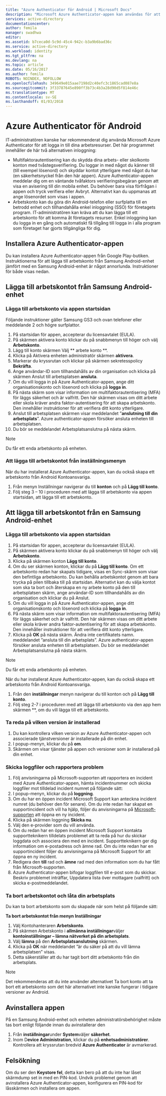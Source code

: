 ```yaml
---
title: "Azure Authenticator för Android | Microsoft Docs"
description: "Microsoft Azure Authenticator-appen kan användas för att logga in till arbetsresurser. Azure Authenticator-appen meddelar dig om en väntande tvåfaktors verifieringsbegäran genom att visa en avisering till din mobila enhet."
services: active-directory
documentationcenter: 
author: femila
manager: swadhwa
editor: 
ms.assetid: b7ceca0d-5c9d-45c4-942c-b3a9b6bad36c
ms.service: active-directory
ms.workload: identity
ms.tgt_pltfrm: na
ms.devlang: na
ms.topic: article
ms.date: 05/16/2017
ms.author: femila
ROBOTS: NOINDEX, NOFOLLOW
ms.openlocfilehash: 349649e015aae7198d2c40efc3c1865cad087e8a
ms.sourcegitcommit: 3f33787645e890ff3b73c4b3a28d90d5f814e46c
ms.translationtype: MT
ms.contentlocale: sv-SE
ms.lasthandoff: 01/03/2018
---
```

# <a name="azure-authenticator-for-android"></a>Azure Authenticator för Android
IT-administratören kanske har rekommenderat dig använda Microsoft Azure Authenticator för att logga in till dina arbetsresurser. Det här programmet innehåller de här två alternativen inloggning:

* Multifaktorautentisering kan du skydda dina arbets- eller skolkonto konton med tvåstegsverifiering. Du loggar in med något du känner till (till exempel lösenord) och skyddar kontot ytterligare med något du har (en säkerhetsnyckel från den här appen). Azure Authenticator-appen meddelar dig om en väntande tvåfaktors verifieringsbegäran genom att visa en avisering till din mobila enhet. Du behöver bara visa förfrågan i appen och tryck verifiera eller Avbryt. Alternativt kan du uppmanas att ange lösenordet som visas i appen.
* Arbetskonto kan du göra din Android-telefon eller surfplatta till en betrodd enhet och tillhandahålla enkel inloggning (SSO) för företagets program. IT-administratören kan kräva att du kan lägga till ett arbetskonto för att komma åt företagets resurser. Enkel inloggning kan du logga in en gång och automatiskt få tillgång till logga in i alla program som företaget har gjorts tillgängliga för dig.

## <a name="installing-the-azure-authenticator-app"></a>Installera Azure Authenticator-appen
Du kan installera Azure Authenticator-appen från Google Play-butiken.
Instruktionerna för att lägga till arbetskonto från Samsung Android-enhet jämfört med en Samsung Android-enhet är något annorlunda. Instruktioner för både visas nedan.

## <a name="adding-the-work-account-from-samsung-android-device"></a>Lägga till arbetskontot från Samsung Android-enhet
### <a name="adding-the-work-account-through-the-app-home-screen"></a>Lägga till arbetskonto via appen startsidan
Följande instruktioner gäller Samsung GS3 och ovan telefoner eller meddelande 2 och högre surfplattor.

1. På startsidan för appen, accepterar du licensavtalet (EULA).
2. På skärmen aktivera konto klickar du på snabbmenyn till höger och välj **Arbetskonto**.
3. Lägg till konto skärmen Välj ** arbete konto **.
4. Klicka på Aktivera enheten administratör skärmen **aktivera**.
5. Markerar du kryssrutan och klickar på skärmen sekretesspolicy **Bekräfta**.
6. Ange användar-ID som tillhandahålls av din organisation och klicka på skärmen Anslut till arbetsplatsen **ansluta**.
7. Om du vill logga in på Azure Authenticator-appen, ange ditt organisationskonto och lösenord och klicka på **logga in**.
8. På nästa skärm som visar information om multifaktorautentisering (MFA) för läggs säkerhet och är valfritt. Den här skärmen visas om ditt arbete eller skola kräver andra faktor-autentisering för att skapa arbetskonto. Den innehåller instruktioner för att verifiera ditt konto ytterligare.
9. Anslut till arbetsplatsen skärmen visar meddelandet ”**anslutning till din arbetsplats**”. Azure authenticator-appen försöker ansluta enheten till arbetsplatsen.
10. Du bör se meddelandet Arbetsplatsanslutna på nästa skärm.

> [!NOTE]
> Du får ett enda arbetskonto på enheten.
> 
> 

### <a name="adding-the-work-account-from-the-settings-menu"></a>Att lägga till arbetskontot från inställningsmenyn
När du har installerat Azure Authenticator-appen, kan du också skapa ett arbetskonto från Android Kontoansvariga.

1. Från menyn Inställningar navigerar du till **konton** och på **Lägg till konto**.
2. Följ steg 3 – 10 i proceduren med att lägga till arbetskonto via appen startsidan, att lägga till ett arbetskonto.

## <a name="adding-the-work-account-from-a-non-samsung-android-device"></a>Att lägga till arbetskontot från en Samsung Android-enhet
### <a name="adding-the-work-account-through-the-app-home-screen"></a>Lägga till arbetskonto via appen startsidan
1. På startsidan för appen, accepterar du licensavtalet (EULA).
2. På skärmen aktivera konto klickar du på snabbmenyn till höger och välj **Arbetskonto**.
3. Klicka på skärmen konton **Lägg till konto**.
4. Om du ser skärmen konton, klickar du på **Lägg till konto**. Om ett arbetskonto redan har skapats tidigare, visas en Sync-skärm som visar den befintliga arbetskonto. Du kan behålla arbetskontot genom att bara trycka på pilen tillbaka till på startsidan. Alternativt kan du välja kontot som ska ta bort och återskapa en ny arbete konto på den till arbetsplatsen skärm, ange användar-ID som tillhandahålls av din organisation och klickar du på Anslut.
5. Om du vill logga in på Azure Authenticator-appen, ange ditt organisationskonto och lösenord och klicka på **logga in**.
6. På nästa skärm som visar information om multifaktorautentisering (MFA) för läggs säkerhet och är valfritt. Den här skärmen visas om ditt arbete eller skola kräver andra faktor-autentisering för att skapa arbetskonto. Den innehåller instruktioner för att verifiera ditt konto ytterligare.
7. Klicka på **OK** på nästa skärm. Ändra inte certifikatets namn.
   meddelandet ”ansluta till din arbetsplats”. Azure authenticator-appen försöker ansluta enheten till arbetsplatsen.
   Du bör se meddelandet Arbetsplatsanslutna på nästa skärm.

> [!NOTE]
> Du får ett enda arbetskonto på enheten.
> 
> 

När du har installerat Azure Authenticator-appen, kan du också skapa ett arbetskonto från Android Kontoansvariga.

1. Från den **inställningar** menyn navigerar du till konton och på **Lägg till konto**.
2. Följ steg 2-7 i proceduren med att lägga till arbetskonto via den app hem skärmen **, om du vill lägga till ett arbetskonto.

### <a name="how-to-find-out-which-version-is-installed"></a>Ta reda på vilken version är installerad
1. Du kan kontrollera vilken version av Azure Authenticator-appen och associerade tjänstversioner är installerade på din enhet.
2. I popup-menyn, klickar du på **om**.
3. Skärmen om visar tjänster på appen och versioner som är installerad på din enhet.

### <a name="sending-log-files-to-report-issues"></a>Skicka loggfiler och rapportera problem
1. Följ anvisningarna på Microsoft-supporten att rapportera en incident med Azure Authenticator-appen, hämta incidentnummer och skicka loggfiler mot tilldelad incident numret på följande sätt:
2. I popup-menyn, klickar du på **loggning**.
3. Om du har en öppen incident Microsoft Support kan anteckna incident numret (du behöver den för senare). Om du inte redan har skapat en supportincident och vill ha hjälp, följer du anvisningarna på [Microsoft-supporten](https://support.microsoft.com/en-us/contactus) att öppna en ny incident.
4. Klicka på skärmen loggning **Skicka nu**.
5. Välj den e-provider som du vill använda.
6. Om du redan har en öppen incident Microsoft Support kontakta supportteknikern tilldelats problemet att ta reda på hur du skickar loggdata och associera den med en incident. Supportteknikern ger dig information om e-postadress och ämne rad. Om du inte redan har en supportincident följer du anvisningarna på Microsoft Support för att öppna en ny incident.
7. Redigera den **till** rad och **ämne** rad med den information som du har fått från Microsoft-supporten.
8. Azure Authenticator-appen bifogar loggfilen till e-post som du skickar. Beskriv problemet inträffar, Uppdatera lista över mottagare (valfritt) och skicka e-postmeddelandet.

### <a name="deleting-the-work-account-and-leaving-your-workplace"></a>Ta bort arbetskontot och låta din arbetsplats
Du kan ta bort arbetskonto som du skapade när som helst på följande sätt:

**Ta bort arbetskontot från menyn Inställningar**

1. Välj Kontohanteraren **Arbetskonto**.
2. På skärmen Arbetskonto i **allmänna inställningar**väljer **kontoinställningar – lämna nätverket på din arbetsplats**.
3. Välj **lämna** på den **Arbetsplatsanslutning** skärmen.
4. Klicka på **OK** när meddelandet ”är du säker på att du vill lämna arbetsplatsen” visas.
5. Detta säkerställer att du har tagit bort ditt arbetskonto från din arbetsplats.

> [!NOTE]
> Det rekommenderas att du inte använder alternativet Ta bort konto att ta bort ett arbetskonto som det här alternativet inte kanske fungerar i tidigare versioner av Android.
> 
> 

## <a name="uninstalling-the-app"></a>Avinstallera appen
På en Samsung Android-enhet och enheten administratörsbehörighet måste tas bort enligt följande innan du avinstallerar den 

1. Från **inställningar**under **System**väljer **säkerhet**.
2. Inom D**evice Administration**, klickar du på **enhetsadministratörer**. Kontrollera att kryssrutan bredvid **Azure Authenticator** är avmarkerad.

## <a name="troubleshooting"></a>Felsökning
Om du ser den **Keystore fel**, detta kan bero på att du inte har låset skärmdump set in med en PIN-kod. Undvik problemet genom att avinstallera Azure Authenticator-appen, konfigurera en PIN-kod för låsskärmen och installera om appen.

